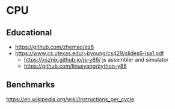 # CPU

## Educational

-   <https://github.com/zhemao/ez8>
-   <https://www.cs.utexas.edu/~byoung/cs429/slides6-isa1.pdf>
    - <https://xsznix.github.io/js-y86/> js assembler and simulator
    - <https://github.com/linusyang/python-y86>

## Benchmarks

<https://en.wikipedia.org/wiki/Instructions_per_cycle>
